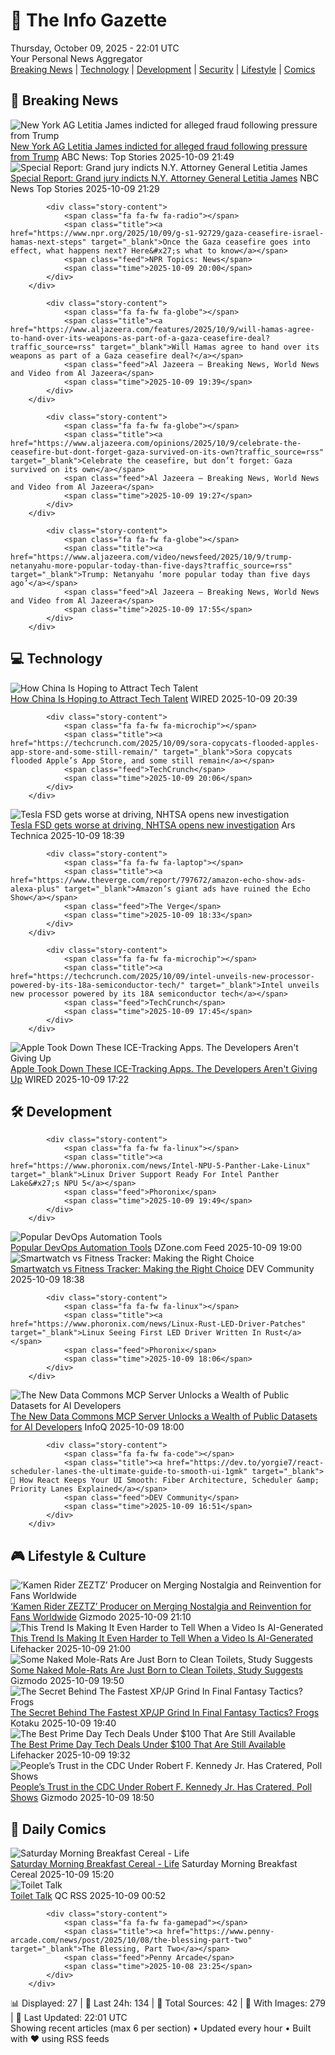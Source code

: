 <!-- Processing 54 RSS feeds at 2025-10-09 22:01:46 UTC -->
<!-- Processing: Garfield -->
<!-- Processing: Dilbert -->
<!-- Processing: Cyanide & Happiness -->
<!-- Processing: Questionable Content -->
<!-- Processing: Reuters Top News -->
<!-- Processing: Reuters World News -->
<!-- Processing: ABC News Breaking -->
<!-- Processing: NBC News Breaking -->
<!-- Processing: Guardian World News -->
<!-- Processing: Slashdot -->
<!-- Processing: Lobsters Python -->
<!-- Processing: StackOverflow Blog -->
<!-- Processing: It's FOSS -->
<!-- Processing: DistroWatch -->
<!-- Processing: Red Hat Blog -->
<!-- Processing: GitHub Blog -->
<!-- Processing: InfoQ -->
<!-- Processing: Coding Horror -->
<!-- Processing: Lifehacker -->
<!-- Processing: Gizmodo -->
<!-- Processing: Krebs on Security -->
<!-- Processing: Schneier on Security -->
<!-- Generated 5 new posts out of 22 feeds processed -->
<div class="newspaper-header">
    <h1 class="newspaper-title">📰 The Info Gazette</h1>
    <div class="newspaper-date">Thursday, October 09, 2025 - 22:01 UTC</div>
    <div class="newspaper-subtitle">Your Personal News Aggregator</div>
</div>

<div class="newspaper-nav">
    <a href="#breaking">Breaking News</a> |
    <a href="#tech">Technology</a> |
    <a href="#dev">Development</a> |
    <a href="#security">Security</a> |
    <a href="#lifestyle">Lifestyle</a> |
    <a href="#webcomics">Comics</a>
</div>

<div class="news-section breaking-news" id="breaking">
<h2 class="section-header">🚨 Breaking News</h2>
<div class="stories-container">
<div class="story">
            <img src="https://s.abcnews.com/images/US/letitia-james-ap-jef-251009_1760040126724_hpMain_4x3t_384.jpg" alt="New York AG Letitia James indicted for alleged fraud following pressure from Trump" class="story-image" loading="lazy" onerror="this.style.display='none'">
            <div class="story-content">
                <span class="fa fa-fw fa-tv"></span>
                <span class="title"><a href="https://abcnews.go.com/US/trump-appointed-prosecutor-seeks-indictment-new-york-ag/story?id=126378516" target="_blank">New York AG Letitia James indicted for alleged fraud following pressure from Trump</a></span>
                <span class="feed">ABC News: Top Stories</span>
                <span class="time">2025-10-09 21:49</span>
            </div>
        </div>
<div class="story">
            <img src="https://media-cldnry.s-nbcnews.com/image/upload/t_fit_1500w/mpx/2704722219/2025_10/1760045332749_nbc_spec_full_letitia_james_251009_1920x1080-t1xiei.jpg" alt="Special Report: Grand jury indicts N.Y. Attorney General Letitia James" class="story-image" loading="lazy" onerror="this.style.display='none'">
            <div class="story-content">
                <span class="fa fa-fw fa-broadcast-tower"></span>
                <span class="title"><a href="https://www.nbcnews.com/video/special-report-grand-jury-indicts-n-y-attorney-general-letitia-james-249587269777" target="_blank">Special Report: Grand jury indicts N.Y. Attorney General Letitia James</a></span>
                <span class="feed">NBC News Top Stories</span>
                <span class="time">2025-10-09 21:29</span>
            </div>
        </div>
<div class="story">
            
            <div class="story-content">
                <span class="fa fa-fw fa-radio"></span>
                <span class="title"><a href="https://www.npr.org/2025/10/09/g-s1-92729/gaza-ceasefire-israel-hamas-next-steps" target="_blank">Once the Gaza ceasefire goes into effect, what happens next? Here&#x27;s what to know</a></span>
                <span class="feed">NPR Topics: News</span>
                <span class="time">2025-10-09 20:00</span>
            </div>
        </div>
<div class="story">
            
            <div class="story-content">
                <span class="fa fa-fw fa-globe"></span>
                <span class="title"><a href="https://www.aljazeera.com/features/2025/10/9/will-hamas-agree-to-hand-over-its-weapons-as-part-of-a-gaza-ceasefire-deal?traffic_source=rss" target="_blank">Will Hamas agree to hand over its weapons as part of a Gaza ceasefire deal?</a></span>
                <span class="feed">Al Jazeera – Breaking News, World News and Video from Al Jazeera</span>
                <span class="time">2025-10-09 19:39</span>
            </div>
        </div>
<div class="story">
            
            <div class="story-content">
                <span class="fa fa-fw fa-globe"></span>
                <span class="title"><a href="https://www.aljazeera.com/opinions/2025/10/9/celebrate-the-ceasefire-but-dont-forget-gaza-survived-on-its-own?traffic_source=rss" target="_blank">Celebrate the ceasefire, but don’t forget: Gaza survived on its own</a></span>
                <span class="feed">Al Jazeera – Breaking News, World News and Video from Al Jazeera</span>
                <span class="time">2025-10-09 19:27</span>
            </div>
        </div>
<div class="story">
            
            <div class="story-content">
                <span class="fa fa-fw fa-globe"></span>
                <span class="title"><a href="https://www.aljazeera.com/video/newsfeed/2025/10/9/trump-netanyahu-more-popular-today-than-five-days?traffic_source=rss" target="_blank">Trump: Netanyahu ‘more popular today than five days ago’</a></span>
                <span class="feed">Al Jazeera – Breaking News, World News and Video from Al Jazeera</span>
                <span class="time">2025-10-09 17:55</span>
            </div>
        </div>
</div>
</div>
<div class="news-section tech-news" id="tech">
<h2 class="section-header">💻 Technology</h2>
<div class="stories-container">
<div class="story">
            <img src="https://media.wired.com/photos/68e439ec3af653221caab15e/master/pass/Uncanny-Valley-roundup-H1B-Visa-.jpg" alt="How China Is Hoping to Attract Tech Talent" class="story-image" loading="lazy" onerror="this.style.display='none'">
            <div class="story-content">
                <span class="fa fa-fw fa-bolt"></span>
                <span class="title"><a href="https://www.wired.com/story/uncanny-valley-podcast-how-china-is-hoping-to-attract-tech-talent/" target="_blank">How China Is Hoping to Attract Tech Talent</a></span>
                <span class="feed">WIRED</span>
                <span class="time">2025-10-09 20:39</span>
            </div>
        </div>
<div class="story">
            
            <div class="story-content">
                <span class="fa fa-fw fa-microchip"></span>
                <span class="title"><a href="https://techcrunch.com/2025/10/09/sora-copycats-flooded-apples-app-store-and-some-still-remain/" target="_blank">Sora copycats flooded Apple’s App Store, and some still remain</a></span>
                <span class="feed">TechCrunch</span>
                <span class="time">2025-10-09 20:06</span>
            </div>
        </div>
<div class="story">
            <img src="https://cdn.arstechnica.net/wp-content/uploads/2025/10/GettyImages-1155839798-500x500.jpg" alt="Tesla FSD gets worse at driving, NHTSA opens new investigation" class="story-image" loading="lazy" onerror="this.style.display='none'">
            <div class="story-content">
                <span class="fa fa-fw fa-cog"></span>
                <span class="title"><a href="https://arstechnica.com/cars/2025/10/tesla-fsd-gets-worse-at-driving-nhtsa-opens-new-investigation/" target="_blank">Tesla FSD gets worse at driving, NHTSA opens new investigation</a></span>
                <span class="feed">Ars Technica</span>
                <span class="time">2025-10-09 18:39</span>
            </div>
        </div>
<div class="story">
            
            <div class="story-content">
                <span class="fa fa-fw fa-laptop"></span>
                <span class="title"><a href="https://www.theverge.com/report/797672/amazon-echo-show-ads-alexa-plus" target="_blank">Amazon’s giant ads have ruined the Echo Show</a></span>
                <span class="feed">The Verge</span>
                <span class="time">2025-10-09 18:33</span>
            </div>
        </div>
<div class="story">
            
            <div class="story-content">
                <span class="fa fa-fw fa-microchip"></span>
                <span class="title"><a href="https://techcrunch.com/2025/10/09/intel-unveils-new-processor-powered-by-its-18a-semiconductor-tech/" target="_blank">Intel unveils new processor powered by its 18A semiconductor tech</a></span>
                <span class="feed">TechCrunch</span>
                <span class="time">2025-10-09 17:45</span>
            </div>
        </div>
<div class="story">
            <img src="https://media.wired.com/photos/68e6dd3ce4334bbf90c07d6d/master/pass/GettyImages-2238880030.jpg" alt="Apple Took Down These ICE-Tracking Apps. The Developers Aren&#x27;t Giving Up" class="story-image" loading="lazy" onerror="this.style.display='none'">
            <div class="story-content">
                <span class="fa fa-fw fa-bolt"></span>
                <span class="title"><a href="https://www.wired.com/story/apple-took-down-ice-tracking-apps-their-developers-arent-giving-up/" target="_blank">Apple Took Down These ICE-Tracking Apps. The Developers Aren&#x27;t Giving Up</a></span>
                <span class="feed">WIRED</span>
                <span class="time">2025-10-09 17:22</span>
            </div>
        </div>
</div>
</div>
<div class="news-section dev-news" id="dev">
<h2 class="section-header">🛠️ Development</h2>
<div class="stories-container">
<div class="story">
            
            <div class="story-content">
                <span class="fa fa-fw fa-linux"></span>
                <span class="title"><a href="https://www.phoronix.com/news/Intel-NPU-5-Panther-Lake-Linux" target="_blank">Linux Driver Support Ready For Intel Panther Lake&#x27;s NPU 5</a></span>
                <span class="feed">Phoronix</span>
                <span class="time">2025-10-09 19:49</span>
            </div>
        </div>
<div class="story">
            <img src="https://dz2cdn1.dzone.com/thumbnail?fid=18688400&w=600" alt="Popular DevOps Automation Tools" class="story-image" loading="lazy" onerror="this.style.display='none'">
            <div class="story-content">
                <span class="fa fa-fw fa-newspaper"></span>
                <span class="title"><a href="https://dzone.com/articles/popular-devops-automation-tools" target="_blank">Popular DevOps Automation Tools</a></span>
                <span class="feed">DZone.com Feed</span>
                <span class="time">2025-10-09 19:00</span>
            </div>
        </div>
<div class="story">
            <img src="https://media2.dev.to/dynamic/image/width=800%2Cheight=%2Cfit=scale-down%2Cgravity=auto%2Cformat=auto/https%3A%2F%2Fdev-to-uploads.s3.amazonaws.com%2Fuploads%2Farticles%2Fnfmksbk6im91qyvrjct2.jpg" alt="Smartwatch vs Fitness Tracker: Making the Right Choice" class="story-image" loading="lazy" onerror="this.style.display='none'">
            <div class="story-content">
                <span class="fa fa-fw fa-code"></span>
                <span class="title"><a href="https://dev.to/phoneexits/smartwatch-vs-fitness-tracker-making-the-right-choice-4ai2" target="_blank">Smartwatch vs Fitness Tracker: Making the Right Choice</a></span>
                <span class="feed">DEV Community</span>
                <span class="time">2025-10-09 18:38</span>
            </div>
        </div>
<div class="story">
            
            <div class="story-content">
                <span class="fa fa-fw fa-linux"></span>
                <span class="title"><a href="https://www.phoronix.com/news/Linux-Rust-LED-Driver-Patches" target="_blank">Linux Seeing First LED Driver Written In Rust</a></span>
                <span class="feed">Phoronix</span>
                <span class="time">2025-10-09 18:06</span>
            </div>
        </div>
<div class="story">
            <img src="https://res.infoq.com/news/2025/10/data-commons-mcp-server/en/headerimage/data-commons-mcp-server-1760030760718.jpeg" alt="The New Data Commons MCP Server Unlocks a Wealth of Public Datasets for AI Developers" class="story-image" loading="lazy" onerror="this.style.display='none'">
            <div class="story-content">
                <span class="fa fa-fw fa-info-circle"></span>
                <span class="title"><a href="https://www.infoq.com/news/2025/10/data-commons-mcp-server/?utm_campaign=infoq_content&utm_source=infoq&utm_medium=feed&utm_term=global" target="_blank">The New Data Commons MCP Server Unlocks a Wealth of Public Datasets for AI Developers</a></span>
                <span class="feed">InfoQ</span>
                <span class="time">2025-10-09 18:00</span>
            </div>
        </div>
<div class="story">
            
            <div class="story-content">
                <span class="fa fa-fw fa-code"></span>
                <span class="title"><a href="https://dev.to/yorgie7/react-scheduler-lanes-the-ultimate-guide-to-smooth-ui-1gmk" target="_blank">🚀 How React Keeps Your UI Smooth: Fiber Architecture, Scheduler &amp; Priority Lanes Explained</a></span>
                <span class="feed">DEV Community</span>
                <span class="time">2025-10-09 16:51</span>
            </div>
        </div>
</div>
</div>
<div class="news-section lifestyle-news" id="lifestyle">
<h2 class="section-header">🎮 Lifestyle & Culture</h2>
<div class="stories-container">
<div class="story">
            <img src="https://gizmodo.com/app/uploads/2025/10/Kamen-rider-zeztz-4-io9-template-3-1280x853.jpg" alt="‘Kamen Rider ZEZTZ’ Producer on Merging Nostalgia and Reinvention for Fans Worldwide" class="story-image" loading="lazy" onerror="this.style.display='none'">
            <div class="story-content">
                <span class="fa fa-fw fa-computer"></span>
                <span class="title"><a href="https://gizmodo.com/kamen-rider-zeztz-toei-tokushoutsu-simulcast-interview-2000669289" target="_blank">‘Kamen Rider ZEZTZ’ Producer on Merging Nostalgia and Reinvention for Fans Worldwide</a></span>
                <span class="feed">Gizmodo</span>
                <span class="time">2025-10-09 21:10</span>
            </div>
        </div>
<div class="story">
            <img src="https://lifehacker.com/imagery/articles/01K755BATM7WXDNAD52864ZJNA/hero-image.jpg" alt="This Trend Is Making It Even Harder to Tell When a Video Is AI-Generated" class="story-image" loading="lazy" onerror="this.style.display='none'">
            <div class="story-content">
                <span class="fa fa-fw fa-life-ring"></span>
                <span class="title"><a href="https://lifehacker.com/tech/those-ai-videos-might-actually-be-real?utm_medium=RSS" target="_blank">This Trend Is Making It Even Harder to Tell When a Video Is AI-Generated</a></span>
                <span class="feed">Lifehacker</span>
                <span class="time">2025-10-09 21:00</span>
            </div>
        </div>
<div class="story">
            <img src="https://gizmodo.com/app/uploads/2025/10/naked-mole-rat-1280x853.jpg" alt="Some Naked Mole-Rats Are Just Born to Clean Toilets, Study Suggests" class="story-image" loading="lazy" onerror="this.style.display='none'">
            <div class="story-content">
                <span class="fa fa-fw fa-computer"></span>
                <span class="title"><a href="https://gizmodo.com/some-naked-mole-rats-are-just-born-to-clean-toilets-study-suggests-2000670578" target="_blank">Some Naked Mole-Rats Are Just Born to Clean Toilets, Study Suggests</a></span>
                <span class="feed">Gizmodo</span>
                <span class="time">2025-10-09 19:50</span>
            </div>
        </div>
<div class="story">
            <img src="https://kotaku.com/app/uploads/2025/10/FFT-Frogs.jpg" alt="The Secret Behind The Fastest XP/JP Grind In Final Fantasy Tactics? Frogs" class="story-image" loading="lazy" onerror="this.style.display='none'">
            <div class="story-content">
                <span class="fa fa-fw fa-gamepad"></span>
                <span class="title"><a href="https://kotaku.com/final-fantasy-tactics-guide-xp-jp-grind-tips-2000633724" target="_blank">The Secret Behind The Fastest XP/JP Grind In Final Fantasy Tactics? Frogs</a></span>
                <span class="feed">Kotaku</span>
                <span class="time">2025-10-09 19:40</span>
            </div>
        </div>
<div class="story">
            <img src="https://lifehacker.com/imagery/articles/01K705NQ4WHE52WK9YBSP94TMY/hero-image.png" alt="The Best Prime Day Tech Deals Under $100 That Are Still Available" class="story-image" loading="lazy" onerror="this.style.display='none'">
            <div class="story-content">
                <span class="fa fa-fw fa-life-ring"></span>
                <span class="title"><a href="https://lifehacker.com/tech/best-tech-deals-under-100-october-prime-day-2025?utm_medium=RSS" target="_blank">The Best Prime Day Tech Deals Under $100 That Are Still Available</a></span>
                <span class="feed">Lifehacker</span>
                <span class="time">2025-10-09 19:32</span>
            </div>
        </div>
<div class="story">
            <img src="https://gizmodo.com/app/uploads/2025/06/RFK-Jr.-testifying-1280x854.jpg" alt="People’s Trust in the CDC Under Robert F. Kennedy Jr. Has Cratered, Poll Shows" class="story-image" loading="lazy" onerror="this.style.display='none'">
            <div class="story-content">
                <span class="fa fa-fw fa-computer"></span>
                <span class="title"><a href="https://gizmodo.com/peoples-trust-in-the-cdc-under-robert-f-kennedy-jr-has-cratered-poll-shows-2000670333" target="_blank">People’s Trust in the CDC Under Robert F. Kennedy Jr. Has Cratered, Poll Shows</a></span>
                <span class="feed">Gizmodo</span>
                <span class="time">2025-10-09 18:50</span>
            </div>
        </div>
</div>
</div>
<div class="news-section webcomics-section" id="webcomics">
<h2 class="section-header">🎨 Daily Comics</h2>
<div class="stories-container">
<div class="story">
            <img src="https://www.smbc-comics.com/comics/1759809286-20251009.png" alt="Saturday Morning Breakfast Cereal - Life" class="story-image" loading="lazy" onerror="this.style.display='none'">
            <div class="story-content">
                <span class="fa fa-fw fa-smile"></span>
                <span class="title"><a href="https://www.smbc-comics.com/comic/life-7" target="_blank">Saturday Morning Breakfast Cereal - Life</a></span>
                <span class="feed">Saturday Morning Breakfast Cereal</span>
                <span class="time">2025-10-09 15:20</span>
            </div>
        </div>
<div class="story">
            <img src="http://www.questionablecontent.net/comics/5674.png" alt="Toilet Talk" class="story-image" loading="lazy" onerror="this.style.display='none'">
            <div class="story-content">
                <span class="fa fa-fw fa-music"></span>
                <span class="title"><a href="http://questionablecontent.net/view.php?comic=5675" target="_blank">Toilet Talk</a></span>
                <span class="feed">QC RSS</span>
                <span class="time">2025-10-09 00:52</span>
            </div>
        </div>
<div class="story">
            
            <div class="story-content">
                <span class="fa fa-fw fa-gamepad"></span>
                <span class="title"><a href="https://www.penny-arcade.com/news/post/2025/10/08/the-blessing-part-two" target="_blank">The Blessing, Part Two</a></span>
                <span class="feed">Penny Arcade</span>
                <span class="time">2025-10-08 23:25</span>
            </div>
        </div>
</div>
</div>

<div class="newspaper-footer">
    <div class="stats">
        📊 Displayed: 27 | 📅 Last 24h: 134 | 📡 Total Sources: 42 | 📸 With Images: 279 |
        🔄 Last Updated: 22:01 UTC
    </div>
    <div class="footer-note">
        Showing recent articles (max 6 per section) • Updated every hour • Built with ❤️ using RSS feeds
    </div>
</div>
